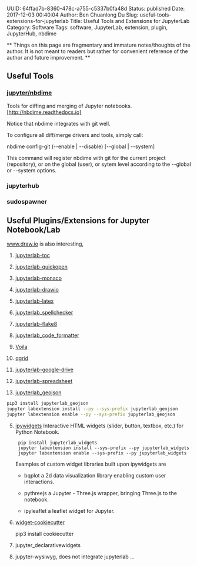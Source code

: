 UUID: 64ffad7b-8360-478c-a755-c5337b0fa48d
Status: published
Date: 2017-12-03 00:40:04
Author: Ben Chuanlong Du
Slug: useful-tools-extensions-for-jupyterlab
Title: Useful Tools and Extensions for JupyterLab
Category: Software
Tags: software, JupyterLab, extension, plugin, JupyterHub, nbdime

**
Things on this page are
fragmentary and immature notes/thoughts of the author.
It is not meant to readers
but rather for convenient reference of the author and future improvement.
**


## Useful Tools

### [jupyter/nbdime](https://github.com/jupyter/nbdime)

Tools for diffing and merging of Jupyter notebooks.
[http://nbdime.readthedocs.io]

Notice that nbdime integrates with git well.

To configure all diff/merge drivers and tools, simply call:

nbdime config-git (--enable | --disable) [--global | --system]

This command will register nbdime with git for the current project (repository), or on the global (user), or sytem level according to the --global or --system options.

### jupyterhub

### sudospawner


## Useful Plugins/Extensions for Jupyter Notebook/Lab


www.draw.io is also interesting,

1. [jupyterlab-toc](https://github.com/jupyterlab/jupyterlab-toc)

2. [jupyterlab-quickopen](https://github.com/parente/jupyterlab-quickopen)

1. [jupyterlab-monaco](https://github.com/jupyterlab/jupyterlab-monaco)

2. [jupyterlab-drawio](https://github.com/QuantStack/jupyterlab-drawio)

3. [jupyterlab-latex](https://github.com/jupyterlab/jupyterlab-latex)

4. [jupyterlab_spellchecker](https://github.com/ijmbarr/jupyterlab_spellchecker)

5. [jupyterlab-flake8](https://github.com/mlshapiro/jupyterlab-flake8)

6. [jupyterlab_code_formatter](https://github.com/ryantam626/jupyterlab_code_formatter)

7. [Voila](https://github.com/QuantStack/voila)

8. [qgrid](https://github.com/quantopian/qgrid)

9. [jupyterlab-google-drive](https://github.com/jupyterlab/jupyterlab-google-drive)

10. [jupyterlab-spreadsheet](https://github.com/quigleyj97/jupyterlab-spreadsheet)

4. [jupyterlab_geojson](https://github.com/jupyterlab/jupyterlab_geojson)
```bash
pip3 install jupyterlab_geojson
jupyter labextension install --py --sys-prefix jupyterlab_geojson
jupyter labextension enable --py --sys-prefix jupyterlab_geojson
```

5. [ipywidgets](https://github.com/ipython/ipywidgets/tree/master/jupyterlab_widgets)
    Interactive HTML widgets (slider, button, textbox, etc.) for Python Notebook.

        pip install jupyterlab_widgets
        jupyter labextension install --sys-prefix --py jupyterlab_widgets
        jupyter labextension enable --sys-prefix --py jupyterlab_widgets

    Examples of custom widget libraries built upon ipywidgets are

    - bqplot a 2d data visualization library enabling custom user interactions.

    - pythreejs a Jupyter - Three.js wrapper, bringing Three.js to the notebook.

    - ipyleaflet a leaflet widget for Jupyter.

6. [widget-cookiecutter](https://github.com/jupyter/widget-cookiecutter)

    pip3 install cookiecutter

7. jupyter_declarativewidgets

8. jupyter-wysiwyg, does not integrate jupyterlab ...
